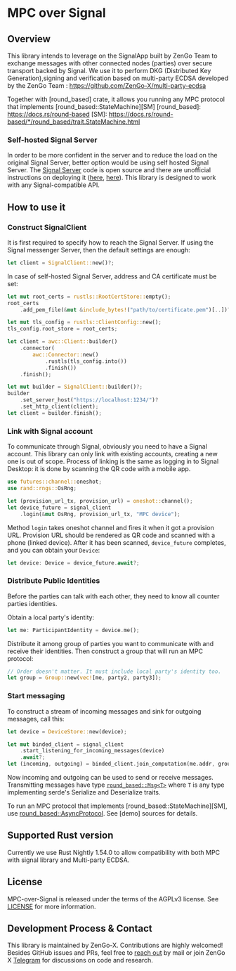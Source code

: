 # MPC over Signal

## Overview

This library intends to leverage on the SignalApp built by ZenGo Team to exchange messages 
with other connected nodes (parties) over secure transport backed by Signal. We use it to 
perform DKG (Distributed Key Generation),signing and verification based on multi-party ECDSA
developed by the ZenGo Team : https://github.com/ZenGo-X/multi-party-ecdsa

Together with [round_based] crate, it allows you running any MPC protocol that implements [round_based::StateMachine][SM] 
[round_based]: https://docs.rs/round-based
[SM]: https://docs.rs/round-based/*/round_based/trait.StateMachine.html


### Self-hosted Signal Server

In order to be more confident in the server and to reduce the load on the original Signal Server, 
better option would be using self hosted Signal Server. The [Signal Server][signal-server] code is open source 
and there are unofficial instructions on deploying it ([here][deploy1], [here][deploy2]).
This library is designed to work with any Signal-compatible API.

[signal-server]: https://github.com/signalapp/Signal-Server
[deploy1]: https://github.com/aqnouch/Signal-Setup-Guide/tree/master/signal-server
[deploy2]: https://github.com/madeindra/signal-setup-guide

## How to use it

### Construct SignalClient

It is first required to specify how to reach the Signal Server. If using the Signal messenger Server, then the default settings are enough:

```rust
let client = SignalClient::new()?;
```

In case of self-hosted Signal Server, address and CA certificate must be set:
```rust
let mut root_certs = rustls::RootCertStore::empty();
root_certs
    .add_pem_file(&mut &include_bytes!("path/to/certificate.pem")[..])?;

let mut tls_config = rustls::ClientConfig::new();
tls_config.root_store = root_certs;

let client = awc::Client::builder()
    .connector(
        awc::Connector::new()
            .rustls(tls_config.into())
            .finish())
    .finish();

let mut builder = SignalClient::builder()?;
builder
    .set_server_host("https://localhost:1234/")?
    .set_http_client(client);
let client = builder.finish();
```

### Link with Signal account

To communicate through Signal, obviously you need to have a Signal account. This library
can only link with existing accounts, creating a new one is out of scope. Process
of linking is the same as logging in to Signal Desktop: it is done by scanning the QR code with
a mobile app.

```rust
use futures::channel::oneshot;
use rand::rngs::OsRng;

let (provision_url_tx, provision_url) = oneshot::channel();
let device_future = signal_client
    .login(&mut OsRng, provision_url_tx, "MPC device");
```

Method `login` takes oneshot channel and fires it when it got a provision URL.
Provision URL should be rendered as QR code and scanned with a phone (linked device). After
it has been scanned, `device_future` completes, and you can obtain your `Device`:

```rust
let device: Device = device_future.await?;
```

### Distribute Public Identities

Before the parties can talk with each other, they need to know all counter parties identities.

Obtain a local party's identity:

```rust
let me: ParticipantIdentity = device.me();
```

Distribute it among group of parties you want to communicate with and receive their 
identities. Then construct a group that will run an MPC protocol:

```rust
// Order doesn't matter. It must include local party's identity too.
let group = Group::new(vec![me, party2, party3]); 
```

### Start messaging

To construct a stream of incoming messages and sink for outgoing messages, call this:

```rust
let device = DeviceStore::new(device);

let mut binded_client = signal_client
    .start_listening_for_incoming_messages(device)
    .await?;
let (incoming, outgoing) = binded_client.join_computation(me.addr, group);
```

Now incoming and outgoing can be used to send or receive messages. Transmitting messages
have type [`round_based::Msg<T>`][msg] where `T` is any type implementing serde's Serialize
and Deserialize traits.

To run an MPC protocol that implements [round_based::StateMachine][SM], use 
[round_based::AsyncProtocol][async-protocol]. See [demo] sources for details.

[msg]: https://docs.rs/round-based/*/round_based/struct.Msg.html
[async-protocol]: https://docs.rs/round-based/*/round_based/async_runtime/struct.AsyncProtocol.html

## Supported Rust version

Currently we use Rust Nightly 1.54.0 to allow compatibility with
both MPC with signal library and Multi-party ECDSA.

[libsignal]: https://github.com/signalapp/libsignal-client

## License

MPC-over-Signal is released under the terms of the AGPLv3 license. See [LICENSE](./LICENSE) for more 
information.

## Development Process & Contact
This library is maintained by ZenGo-X. Contributions are highly welcomed! Besides GitHub issues
and PRs, feel free to [reach out](mailto:github@kzencorp.com) by mail or join ZenGo X
[Telegram](https://t.me/joinchat/ET1mddGXRoyCxZ-7) for discussions on code and research. 
